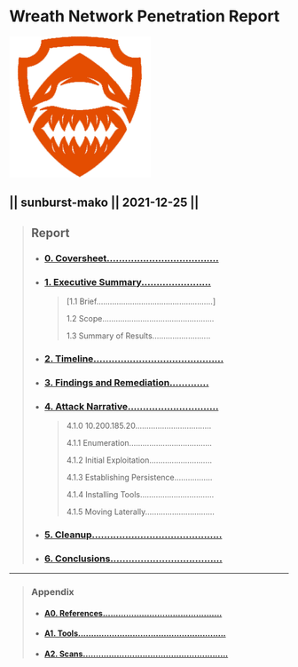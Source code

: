 # Wreath Network Penetration Report
![logo](assets/255x255_logo.png "SunburstMako")
## || sunburst-mako || 2021-12-25 ||

> ## Report
> - ### [0. Coversheet.....................................](Wreath-Network-Penetration-Report.md)
> 
> - ### [1. Executive Summary.......................](1.ExecutiveSummary.md)
>   >  [1.1 Brief....................................................]
>   >
>   >  1.2 Scope..................................................
>   >
>   >  1.3 Summary of Results..........................
>
> - ### [2. Timeline...........................................](2.Timeline.md)
> 
> - ### [3. Findings and Remediation.............](3.FindingsAndRemediations.md)
> 
> - ### [4. Attack Narrative..............................](4.AttackNarrative.md)
>
>    >  4.1.0 10.200.185.20..................................
>    >
>    >  4.1.1 Enumeration.....................................
>    >
>    >  4.1.2 Initial Exploitation............................
>    >
>    >  4.1.3 Establishing Persistence.................
>    >
>    >  4.1.4 Installing Tools.................................
>    >
>    >  4.1.5 Moving Laterally...............................
> - ### [5. Cleanup...........................................](5.Cleanup.md)
> 
> - ### [6. Conclusions.....................................](6.Conclusions.md)

---

>### Appendix
>
>- #### [A0. References..............................................](A0.References.md)
>
>- #### [A1. Tools.........................................................](A1.Tools.md)
>
>- #### [A2. Scans........................................................](A2.Scans.md)